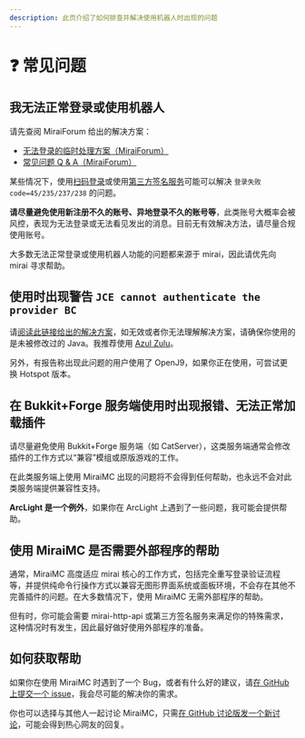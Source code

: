 ```yaml
---
description: 此页介绍了如何排查并解决使用机器人时出现的问题
---
```


# ❓ 常见问题

## 我无法正常登录或使用机器人

请先查阅 MiraiForum 给出的解决方案：
* [无法登录的临时处理方案（MiraiForum）](https://mirai.mamoe.net/topic/223/)
* [常见问题 Q & A（MiraiForum）](https://mirai.mamoe.net/topic/71)

某些情况下，使用[扫码登录](../tutorial/use-qrcode-login.md)或使用[第三方签名服务](../tutorial/use-encrypt-service.md)可能可以解决 `登录失败 code=45/235/237/238` 的问题。

**请尽量避免使用新注册不久的账号、异地登录不久的账号等**，此类账号大概率会被风控，表现为无法登录或无法看见发出的消息。目前无有效解决方法，请尽量合规使用账号。

大多数无法正常登录或使用机器人功能的问题都来源于 mirai，因此请优先向 mirai 寻求帮助。

## 使用时出现警告 `JCE cannot authenticate the provider BC`

请[阅读此链接给出的解决方案](https://mirai.mamoe.net/topic/71)，如无效或者你无法理解解决方案，请确保你使用的是未被修改过的 Java。我推荐使用 [Azul Zulu](http://www.azul.com/downloads/)。

另外，有报告称出现此问题的用户使用了 OpenJ9，如果你正在使用，可尝试更换 Hotspot 版本。

## 在 Bukkit+Forge 服务端使用时出现报错、无法正常加载插件

请尽量避免使用 Bukkit+Forge 服务端（如 CatServer），这类服务端通常会修改插件的工作方式以“兼容”模组或原版游戏的工作。

在此类服务端上使用 MiraiMC 出现的问题将不会得到任何帮助，也永远不会对此类服务端提供兼容性支持。

**ArcLight 是一个例外**，如果你在 ArcLight 上遇到了一些问题，我可能会提供帮助。

## 使用 MiraiMC 是否需要外部程序的帮助

通常，MiraiMC 高度适应 mirai 核心的工作方式，包括完全重写登录验证流程等，并提供纯命令行操作方式以兼容无图形界面系统或面板环境，不会存在其他不完善插件的问题。在大多数情况下，使用 MiraiMC 无需外部程序的帮助。

但有时，你可能会需要 mirai-http-api 或第三方签名服务来满足你的特殊需求，这种情况时有发生，因此最好做好使用外部程序的准备。

## 如何获取帮助
如果你在使用 MiraiMC 时遇到了一个 Bug，或者有什么好的建议，请[在 GitHub 上提交一个 issue](https://github.com/DreamVoid/MiraiMC/issues)，我会尽可能的解决你的需求。

你也可以选择与其他人一起讨论 MiraiMC，只需[在 GitHub 讨论版发一个新讨论](https://github.com/DreamVoid/MiraiMC/discussions)，可能会得到热心网友的回复。